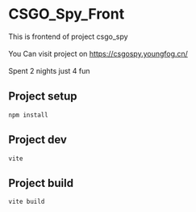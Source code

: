 # CSGO_Spy_Front
This is frontend of project csgo_spy
<br><br>
You Can visit project on https://csgospy.youngfog.cn/
<br><br>
Spent 2 nights just 4 fun

## Project setup
```
npm install
```

## Project dev
```
vite
```

## Project build
```
vite build
```
